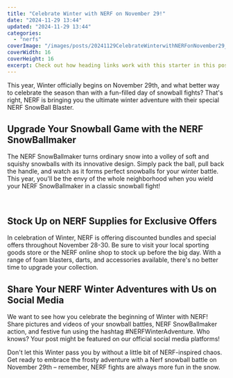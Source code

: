 ```yaml
---
title: "Celebrate Winter with NERF on November 29!"
date: "2024-11-29 13:44"
updated: "2024-11-29 13:44"
categories:
  - "nerfs"
coverImage: "/images/posts/20241129CelebrateWinterwithNERFonNovember29_1.jpg"
coverWidth: 16
coverHeight: 16
excerpt: Check out how heading links work with this starter in this post.
---
```


<script>
  import { base } from '$app/paths';
</script>

This year, Winter officially begins on November 29th, and what better way to celebrate the season than with a fun-filled day of snowball fights? That's right, NERF is bringing you the ultimate winter adventure with their special NERF SnowBall Blaster. 

## Upgrade Your Snowball Game with the NERF SnowBallmaker
The NERF SnowBallmaker turns ordinary snow into a volley of soft and squishy snowballs with its innovative design. Simply pack the ball, pull back the handle, and watch as it forms perfect snowballs for your winter battle. This year, you'll be the envy of the whole neighborhood when you wield your NERF SnowBallmaker in a classic snowball fight!


<img class="cover-image" src="{base}/images/posts/20241129CelebrateWinterwithNERFonNovember29_2.jpg" alt="" style="aspect-ratio: 16 / 16;" width="16" height="16">

## Stock Up on NERF Supplies for Exclusive Offers
In celebration of Winter, NERF is offering discounted bundles and special offers throughout November 28-30. Be sure to visit your local sporting goods store or the NERF online shop to stock up before the big day. With a range of foam blasters, darts, and accessories available, there's no better time to upgrade your collection.

## Share Your NERF Winter Adventures with Us on Social Media
We want to see how you celebrate the beginning of Winter with NERF! Share pictures and videos of your snowball battles, NERF SnowBallmaker action, and festive fun using the hashtag #NERFWinterAdventure. Who knows? Your post might be featured on our official social media platforms!
 
Don't let this Winter pass you by without a little bit of NERF-inspired chaos. Get ready to embrace the frosty adventure with a Nerf snowball battle on November 29th – remember, NERF fights are always more fun in the snow.
